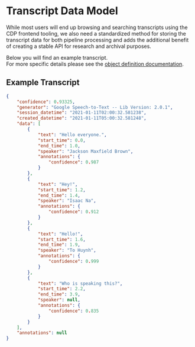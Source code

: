 # Transcript Data Model

While most users will end up browsing and searching transcripts using the CDP frontend
tooling, we also need a standardized method for storing the transcript data for both
pipeline processing and adds the additional benefit of creating a stable API for
research and archival purposes.

Below you will find an example transcript.<br>
For more specific details please see the
[object definition documentation](./cdp_backend.pipeline.html#module-cdp_backend.pipeline.transcript_models).

## Example Transcript
```json
{
    "confidence": 0.93325,
    "generator": "Google Speech-to-Text -- Lib Version: 2.0.1",
    "session_datetime": "2021-01-11T02:00:32.581238",
    "created_datetime": "2021-01-11T05:00:32.581248",
    "data": [
        {
            "text": "Hello everyone.",
            "start_time": 0.0,
            "end_time": 1.0,
            "speaker": "Jackson Maxfield Brown",
            "annotations": {
                "confidence": 0.987
            }
        },
        {
            "text": "Hey!",
            "start_time": 1.2,
            "end_time": 1.4,
            "speaker": "Isaac Na",
            "annotations": {
                "confidence": 0.912
            }
        },
        {
            "text": "Hello!",
            "start_time": 1.6,
            "end_time": 1.9,
            "speaker": "To Huynh",
            "annotations": {
                "confidence": 0.999
            }
        },
        {
            "text": "Who is speaking this?",
            "start_time": 2.2,
            "end_time": 3.9,
            "speaker": null,
            "annotations": {
                "confidence": 0.835
            }
        }
    ],
    "annotations": null
}
```